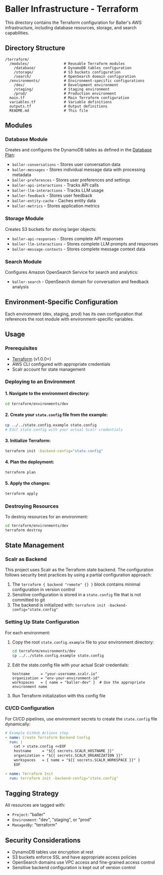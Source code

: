 # Baller Infrastructure - Terraform

This directory contains the Terraform configuration for Baller's AWS infrastructure, including database resources, storage, and search capabilities.

## Directory Structure

```
/terraform/
  /modules/                # Reusable Terraform modules
    /database/             # DynamoDB tables configuration
    /storage/              # S3 buckets configuration
    /search/               # OpenSearch domain configuration
  /environments/           # Environment-specific configurations
    /dev/                  # Development environment
    /staging/              # Staging environment
    /prod/                 # Production environment
  main.tf                  # Main Terraform configuration
  variables.tf             # Variable definitions
  outputs.tf               # Output definitions
  README.md                # This file
```

## Modules

### Database Module

Creates and configures the DynamoDB tables as defined in the [Database Plan](/docs/DATABASE_PLAN.md):

- `baller-conversations` - Stores user conversation data
- `baller-messages` - Stores individual message data with processing metadata
- `baller-preferences` - Stores user preferences and settings
- `baller-api-interactions` - Tracks API calls
- `baller-llm-interactions` - Tracks LLM usage
- `baller-feedback` - Stores user feedback
- `baller-entity-cache` - Caches entity data
- `baller-metrics` - Stores application metrics

### Storage Module

Creates S3 buckets for storing larger objects:

- `baller-api-responses` - Stores complete API responses
- `baller-llm-interactions` - Stores complete LLM prompts and responses
- `baller-message-contexts` - Stores complete message context data

### Search Module

Configures Amazon OpenSearch Service for search and analytics:

- `baller-search` - OpenSearch domain for conversation and feedback analysis

## Environment-Specific Configuration

Each environment (dev, staging, prod) has its own configuration that references the root module with environment-specific variables.

## Usage

### Prerequisites

- [Terraform](https://www.terraform.io/downloads.html) (v1.0.0+)
- AWS CLI configured with appropriate credentials
- Scalr account for state management

### Deploying to an Environment

#### 1. Navigate to the environment directory:

```bash
cd terraform/environments/dev
```

#### 2. Create your `state.config` file from the example:

```bash
cp ../../state.config.example state.config
# Edit state.config with your actual Scalr credentials
```

#### 3. Initialize Terraform:

```bash
terraform init -backend-config="state.config"
```

#### 4. Plan the deployment:

```bash
terraform plan
```

#### 5. Apply the changes:

```bash
terraform apply
```

### Destroying Resources

To destroy resources for an environment:

```bash
cd terraform/environments/dev
terraform destroy
```

## State Management

### Scalr as Backend

This project uses Scalr as the Terraform state backend. The configuration follows security best practices by using a partial configuration approach:

1. The `terraform { backend "remote" {} }` block contains minimal configuration in version control
2. Sensitive configuration is stored in a `state.config` file that is not committed to git
3. The backend is initialized with: `terraform init -backend-config="state.config"`

### Setting Up State Configuration

For each environment:

1. Copy the root `state.config.example` file to your environment directory:
   ```bash
   cd terraform/environments/dev
   cp ../../state.config.example state.config
   ```
2. Edit the state.config file with your actual Scalr credentials:
   ```hcl
   hostname     = "your-username.scalr.io"
   organization = "env-your-environment-id"
   workspaces   = { name = "baller-dev" }  # Use the appropriate environment name
   ```
3. Run Terraform initialization with this config file

### CI/CD Configuration

For CI/CD pipelines, use environment secrets to create the `state.config` file dynamically:

```yaml
# Example GitHub Actions step
- name: Create Terraform Backend Config
  run: |
    cat > state.config <<EOF
    hostname     = "${{ secrets.SCALR_HOSTNAME }}"
    organization = "${{ secrets.SCALR_ORGANIZATION }}"
    workspaces   = { name = "${{ secrets.SCALR_WORKSPACE }}" }
    EOF
    
- name: Terraform Init
  run: terraform init -backend-config="state.config"
```

## Tagging Strategy

All resources are tagged with:

- `Project`: "baller"
- `Environment`: "dev", "staging", or "prod"
- `ManagedBy`: "terraform"

## Security Considerations

- DynamoDB tables use encryption at rest
- S3 buckets enforce SSL and have appropriate access policies
- OpenSearch domains use VPC access and fine-grained access control
- Sensitive backend configuration is kept out of version control